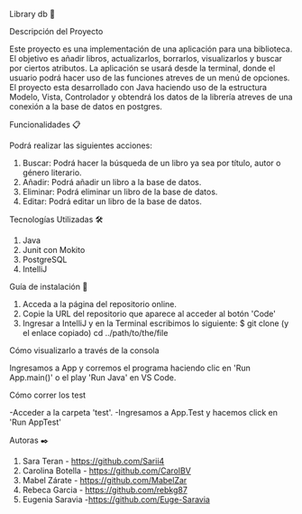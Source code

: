 Library db 📖

Descripción del Proyecto

Este proyecto es una implementación de una aplicación para una biblioteca. El objetivo es añadir libros, actualizarlos, borrarlos, visualizarlos y buscar por ciertos atributos.
La aplicación se usará desde la terminal, donde el usuario podrá hacer uso de las funciones atreves de un menú de opciones.
El proyecto esta desarrollado con Java haciendo uso de la estructura Modelo, Vista, Controlador y obtendrá los datos de la librería
atreves de una conexión a la base de datos en postgres.

Funcionalidades 📋

Podrá realizar las siguientes acciones:
1. Buscar: Podrá hacer la búsqueda de un libro ya sea por título, autor o género literario.
2. Añadir: Podrá añadir un libro a la base de datos.
3. Eliminar: Podrá eliminar un libro de la base de datos.
4. Editar: Podrá editar un libro de la base de datos.

Tecnologías Utilizadas 🛠️

1. Java
2. Junit con Mokito
3. PostgreSQL
4. IntelliJ

Guía de instalación 🔧

1. Acceda a la página del repositorio online.
2. Copie la URL del repositorio que aparece al acceder al botón 'Code'
3. Ingresar a IntelliJ y en la Terminal escribimos lo siguiente: $ git clone (y el enlace copiado) cd ../path/to/the/file

Cómo visualizarlo a través de la consola

Ingresamos a App y corremos el programa haciendo clic en 'Run App.main()' o el play 'Run Java' en VS Code.

Cómo correr los test

-Acceder a la carpeta 'test'.
-Ingresamos a App.Test y hacemos click en 'Run AppTest'

Autoras ✒️

1. Sara Teran - https://github.com/Sarii4
2. Carolina Botella -  https://github.com/CarolBV
3. Mabel Zárate - https://github.com/MabelZar
4. Rebeca Garcia - https://github.com/rebkg87
5. Eugenia Saravia -https://github.com/Euge-Saravia
